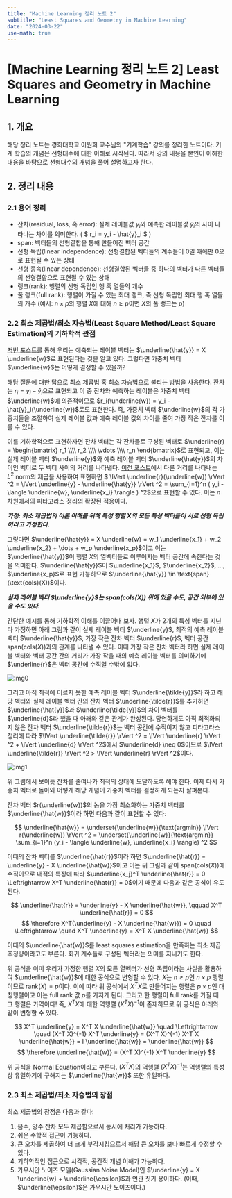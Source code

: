 ```yaml
---
title: "Machine Learning 정리 노트 2"
subtitle: "Least Squares and Geometry in Machine Learning"
date: "2024-03-22"
use-math: true
---
```


# [Machine Learning 정리 노트 2] Least Squares and Geometry in Machine Learning

## 1. 개요

해당 정리 노트는 경희대학교 이원희 교수님의 "기계학습" 강의를 정리한 노트이다. 기계 학습의 개념은 선형대수에 대한 이해로 시작된다. 따라서 강의 내용을 본인이 이해한 내용을 바탕으로 선형대수의 개념을 풀어 설명하고자 한다.

## 2. 정리 내용

### 2.1 용어 정리

- 잔차(residual, loss, 혹 error): 실제 레이블값 $y_i$와 예측한 레이블값 $\hat{y}_i$의 사이 나타나는 차이를 의미한다. ( $ r_i = y_i - \hat{y}_i $ )
- span: 벡터들의 선형결합을 통해 만들어진 벡터 공간
- 선형 독립(linear independence): 선형결합된 벡터들의 계수들이 0일 때에만 0으로 표현될 수 있는 상태
- 선형 종속(linear dependence): 선형결합된 벡터들 중 하나의 벡터가 다른 벡터들의 선형결합으로 표현될 수 있는 상태
- 랭크(rank): 행렬의 선형 독립인 행 혹 열들의 개수
- 풀 랭크(full rank): 행렬이 가질 수 있는 최대 랭크, 즉 선형 독립인 최대 행 혹 열들의 개수 (예시: $n \times p$의 행렬 $X$에 대해 $n \ge p$이면 $X$의 풀 랭크는 $p$)

### 2.2 최소 제곱법/최소 자승법(Least Square Method/Least Square Estimation)의 기하학적 관점

[저번 포스트](https://yoonylim.github.io/posts/machine-learning/2024-03-21-machine-learning-1)를 통해 우리는 예측되는 레이블 벡터는 $\underline{\hat{y}} = X \underline{w}$로 표현된다는 것을 알고 있다. 그렇다면 가중치 벡터 $\underline{w}$는 어떻게 결정할 수 있을까?

해당 질문에 대한 답으로 최소 제곱법 혹 최소 자승법으로 불리는 방법을 사용한다. 잔차는 $r_i = y_i - \hat{y}_i$으로 표현되고 이 중 잔차와 예측하는 레이블은 가중치 벡터 $\underline{w}$에 의존적이므로 $r_i(\underline{w}) = y_i - \hat{y}_i(\underline{w})$로도 표현한다. 즉, 가중치 벡터 $\underline{w}$의 각 가중치들을 조절하여 실제 레이블 값과 예측 레이블 값의 차이를 줄여 가장 작은 잔차를 이룰 수 있다.

이를 기하학적으로 표현하자면 잔차 벡터는 각 잔차들로 구성된 벡터로 $\underline{r} = \begin{bmatrix} r_1 \\\\ r_2 \\\\ \vdots \\\\ r_n \end{bmatrix}$로 표현되고, 이는 실제 레이블 벡터 $\underline{y}$와 예측 레이블 벡터 $\underline{\hat{y}}$의 차이인 벡터로 두 벡터 사이의 거리를 나타낸다. [이전 포스트](https://yoonylim.github.io/posts/machine-learning/2024-03-21-machine-learning-1)에서 다룬 거리를 나타내는 $L^2$ norm의 제곱을 사용하여 표현하면 $ \lVert \underline{r}(\underline{w}) \rVert ^2 = \lVert \underline{y} - \underline{\hat{y}} \rVert ^2 =
\sum_{i=1}^n ( y_i - \langle \underline{w}, \underline{x_i} \rangle ) ^2$으로 표현할 수 있다. 이는 $n$차원에서의 피타고라스 정리의 확장된 적용이다.

***가정: 최소 제곱법의 이론 이해를 위해 특성 행렬 $X$의 모든 특성 벡터들이 서로 선형 독립이라고 가정한다.***

그렇다면 $\underline{\hat{y}} = X \underline{w} = w_1 \underline{x_1} + w_2 \underline{x_2} + \dots + w_p \underline{x_p}$이고 이는 $\underline{\hat{y}}$이 행렬 $X$의 열벡터들로 이루어지는 벡터 공간에 속한다는 것을 의미한다. $\underline{\hat{y}}$이 $\underline{x_1}$, $\underline{x_2}$, $\dots$, $\underline{x_p}$로 표현 가능하므로 $\underline{\hat{y}} \in \text{span}(\text{cols}(X))$이다.

***실제 레이블 벡터 $\underline{y}$는 $\text{span}(\text{cols}(X))$ 위에 있을 수도, 공간 외부에 있을 수도 있다.***

간단한 예시를 통해 기하학적 이해를 이끌어내 보자. 행렬 $X$가 2개의 특성 벡터를 지닌다 가정하면 아래 그림과 같이 실제 레이블 벡터 $\underline{y}$, 최적의 예측 레이블 벡터 $\underline{\hat{y}}$, 가장 작은 잔차 벡터 $\underline{r}$, 벡터 공간 $\text{span}(\text{cols}(X))$과의 관계를 나타낼 수 있다. 이때 가장 작은 잔차 벡터라 하면 실제 레이블 벡터와 벡터 공간 간의 거리가 가장 작을 때의 예측 레이블 벡터를 의미하기에 $\underline{r}$은 벡터 공간에 수직일 수밖에 없다.

![img0](/images/machine-learning/20240322/img0.png)

그리고 아직 최적에 이르지 못한 예측 레이블 벡터 $\underline{\tilde{y}}$라 하고 해당 벡터와 실제 레이블 벡터 간의 잔차 벡터 $\underline{\tilde{r}}$를 추가하면 $\underline{\hat{y}}$과 $\underline{\tilde{y}}$의 차이 벡터를 $\underline{d}$라 했을 때 아래와 같은 관계가 완성된다. 당연하게도 아직 최적화되지 않은 잔차 벡터 $\underline{\tilde{r}}$는 벡터 공간에 수직이지 않고 피타고라스 정리에 따라 $\lVert \underline{\tilde{r}} \rVert ^2 = \lVert \underline{r} \rVert ^2 + \lVert \underline{d} \rVert ^2$에서 $\underline{d} \neq 0$이므로 $\lVert \underline{\tilde{r}} \rVert ^2 > \lVert \underline{r} \rVert ^2$이다.

![img1](/images/machine-learning/20240322/img1.png)

위 그림에서 보이듯 잔차를 줄여나가 최적의 상태에 도달하도록 해야 한다. 이제 다시 가중치 벡터로 돌아와 어떻게 해당 개념이 가중치 벡터를 결정하게 되는지 살펴본다.

잔차 벡터 $r(\underline{w})$의 놈을 가장 최소화하는 가중치 벡터를 $\underline{\hat{w}}$이라 하면 다음과 같이 표현할 수 있다:

$$ \underline{\hat{w}} = \underset{\underline{w}}{\text{argmin}} \lVert r(\underline{w}) \rVert ^2 = \underset{\underline{w}}{\text{argmin}} \sum_{i=1}^n (y_i - \langle \underline{w}, \underline{x_i} \rangle) ^2 $$

이때의 잔차 벡터를 $\underline{\hat{r}}$이라 하면 $\underline{\hat{r}} = \underline{y} - X \underline{\hat{w}}$이고 이는 위 그림과 같이 $\text{span}(\text{cols}(X))$에 수직이므로 내적의 특징에 따라 $\underline{x_j}^T \underline{\hat{r}} = 0 \Leftrightarrow X^T \underline{\hat{r}} = 0$이기 때문에 다음과 같은 공식이 유도된다.

$$ \underline{\hat{r}} = \underline{y} - X \underline{\hat{w}}, \qquad X^T \underline{\hat{r}} = 0 $$
$$ \therefore X^T(\underline{y} - X \underline{\hat{w}}) = 0 \quad \Leftrightarrow \quad X^T \underline{y} = X^T X \underline{\hat{w}} $$

이때의 $\underline{\hat{w}}$를 least squares estimation을 만족하는 최소 제곱 추정량이라고도 부른다. 회귀 계수들로 구성된 벡터라는 의미를 지니기도 한다.

위 공식을 이미 우리가 가정한 행렬 $X$의 모든 열벡터가 선형 독립이라는 사실을 활용하여 $\underline{\hat{w}}$에 대한 공식으로 변형할 수 있다. $X$는 $n \geq p$인 $n \times p$ 행렬이므로 $\text{rank}(X) = p$이다. 이에 따라 위 공식에서 $X^T X$로 만들어지는 행렬은 $p \times p$인 대칭행렬이고 이는 full rank 값 $p$를 가지게 된다. 그리고 한 행렬이 full rank를 가질 때 그 행렬은 가역이다! 즉, $X^T X$에 대한 역행렬 $(X^T X)^{-1}$이 존재하므로 위 공식은 아래와 같이 변형할 수 있다.

$$ X^T \underline{y} = X^T X \underline{\hat{w}} \quad \Leftrightarrow \quad (X^T X)^{-1} X^T \underline{y} = (X^T X)^{-1} X^T X \underline{\hat{w}} = I \underline{\hat{w}} = \underline{\hat{w}} $$
$$ \therefore \underline{\hat{w}} = (X^T X)^{-1} X^T \underline{y} $$

위 공식을 Normal Equation이라고 부른다. $(X^T X)$의 역행렬 $(X^T X)^{-1}$는 역행렬의 특성상 유일하기에 구해지는 $\underline{\hat{w}}$ 또한 유일하다.

### 2.3 최소 제곱법/최소 자승법의 장점

최소 제곱법의 장점은 다음과 같다:

1. 음수, 양수 잔차 모두 제곱함으로서 동시에 처리가 가능하다.
2. 쉬운 수학적 접근이 가능하다.
3. 큰 오차를 제곱하여 더 크게 부각시킴으로서 해당 큰 오차를 보다 빠르게 수정할 수 있다.
4. 기하학적인 접근으로 시각적, 공간적 개념 이해가 가능하다.
5. 가우시안 노이즈 모델(Gaussian Noise Model)인 $\underline{y} = X \underline{w} + \underline{\epsilon}$과 연관 짓기 용이하다. (이때, $\underline{\epsilon}$은 가우시안 노이즈이다.)